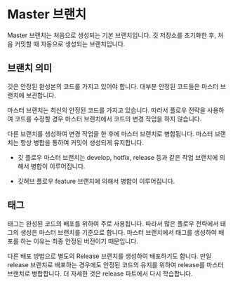 # Master 브랜치
Master 브랜치는 처음으로 생성되는 기본 브랜치입니다. 깃 저장소를 초기화한 후, 처음 커밋할 때 자동으로 생성되는 브랜치입니다. 

## 브랜치 의미
깃은 안정된 완성본의 코드를 가지고 있어야 합니다. 대부분 안정된 코드들은 마스터 브랜치에 보관합니다.

마스터 브랜치는 최신의 안정된 코드를 가지고 있습니다. 따라서 플로우 전략을 사용하여 코드를 수정할 경우 마스터 브랜치에서 코드의 변경 작업을 하지 않습니다. 

다른 브랜치를 생성하여 변경 작업을 한 후에 마스터 브랜치로 병합됩니다. 마스터 브랜치는 항상 병합을 통하여 커밋이 생성되게 유지합니다.

* 깃 플로우
마스터 브랜치는 develop, hotfix, release 등과 같은 작업 브랜치에 의해서 병합이 이루어집니다. 

* 깃허브 플로우
feature 브랜치에 의해서 병합이 이루어집니다.


## 태그
태그는 완성된 코드의 배포를 위하여 주로 사용됩니다. 따라서 많은 플로우 전략에서 태그의 생성은 마스터 브랜치를 기준으로 합니다. 마스터 브랜치에서 태그를 생성하여 배포를 하는 이유는 최종 안정된 버전이기 때문입니다. 

다른 배포 방법으로 별도의 Release 브랜치를 생성하여 배포하기도 합니다. 만일 release 브랜치로 배포하는 경우에도 안정된 코드의 유지를 위하여 release를 마스터 브랜치로 병합합니다. 더 자세한 것은 release 파트에서 다시 학습합니다.

